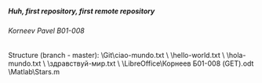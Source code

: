 ##### Huh, first repository, first remote repository

###### Korneev Pavel B01-008


Structure (branch - master):
\Git\ciao-mundo.txt
 \   \hello-world.txt
  \   \hola-mundo.txt
   \   \здравствуй-мир.txt
    \ 
     \LibreOffice\Корнеев Б01-008 (GET).odt
      \Matlab\Stars.m
